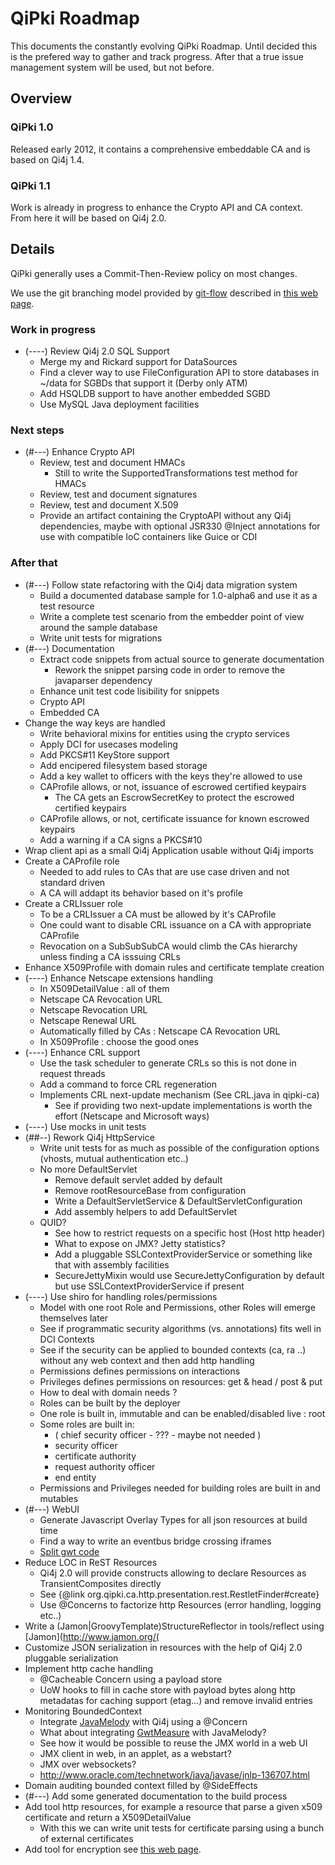 # QiPki Roadmap

This documents the constantly evolving QiPki Roadmap. Until decided this is the
prefered way to gather and track progress. After that a true issue management
system will be used, but not before.

## Overview

### QiPki 1.0

Released early 2012, it contains a comprehensive embeddable CA and is based on
Qi4j 1.4.

### QiPki 1.1

Work is already in progress to enhance the Crypto API and CA context.
From here it will be based on Qi4j 2.0.


## Details

QiPki generally uses a Commit-Then-Review policy on most changes.

We use the git branching model provided by
[git-flow](https://github.com/nvie/gitflow#readme) described in
[this web page](http://nvie.com/posts/a-successful-git-branching-model/).


### Work in progress

* (----) Review Qi4j 2.0 SQL Support
  * Merge my and Rickard support for DataSources
  * Find a clever way to use FileConfiguration API to store databases in ~/data
    for SGBDs that support it (Derby only ATM)
  * Add HSQLDB support to have another embedded SGBD
  * Use MySQL Java deployment facilities


### Next steps

* (#---) Enhance Crypto API
  * Review, test and document HMACs
    * Still to write the SupportedTransformations test method for HMACs
  * Review, test and document signatures
  * Review, test and document X.509
  * Provide an artifact containing the CryptoAPI without any Qi4j dependencies,
    maybe with optional JSR330 @Inject annotations for use with compatible IoC
    containers like Guice or CDI

### After that

* (#---) Follow state refactoring with the Qi4j data migration system
  * Build a documented database sample for 1.0-alpha6 and use it as a test
    resource
  * Write a complete test scenario from the embedder point of view around the
    sample database
  * Write unit tests for migrations
* (#---) Documentation
  * Extract code snippets from actual source to generate documentation
    * Rework the snippet parsing code in order to remove the javaparser
      dependency
  * Enhance unit test code lisibility for snippets
  * Crypto API
  * Embedded CA
* Change the way keys are handled
  * Write behavioral mixins for entities using the crypto services
  * Apply DCI for usecases modeling
  * Add PKCS#11 KeyStore support
  * Add encipered filesystem based storage
  * Add a key wallet to officers with the keys they're allowed to use
  * CAProfile allows, or not, issuance of escrowed certified keypairs
    * The CA gets an EscrowSecretKey to protect the escrowed certified keypairs
  * CAProfile allows, or not, certificate issuance for known escrowed keypairs
  * Add a warning if a CA signs a PKCS#10
* Wrap client api as a small Qi4j Application usable without Qi4j imports
* Create a CAProfile role
  * Needed to add rules to CAs that are use case driven and not standard driven
  * A CA will addapt its behavior based on it's profile
* Create a CRLIssuer role
  * To be a CRLIssuer a CA must be allowed by it's CAProfile
  * One could want to disable CRL issuance on a CA with appropriate CAProfile
  * Revocation on a SubSubSubCA would climb the CAs hierarchy unless finding a
    CA isssuing CRLs
* Enhance X509Profile with domain rules and certificate template creation
* (----) Enhance Netscape extensions handling
  * In X509DetailValue : all of them
  * Netscape CA Revocation URL
  * Netscape Revocation URL
  * Netscape Renewal URL
  * Automatically filled by CAs : Netscape CA Revocation URL
  * In X509Profile : choose the good ones
* (----) Enhance CRL support
  * Use the task scheduler to generate CRLs so this is not done in request
    threads
  * Add a command to force CRL regeneration
  * Implements CRL next-update mechanism (See CRL.java in qipki-ca)
    * See if providing two next-update implementations is worth the effort
      (Netscape and Microsoft ways)
* (----) Use mocks in unit tests
* (##--) Rework Qi4j HttpService
  * Write unit tests for as much as possible of the configuration options
    (vhosts, mutual authentication etc..)
  * No more DefaultServlet
    * Remove default servlet added by default
    * Remove rootResourceBase from configuration
    * Write a DefaultServletService & DefaultServletConfiguration
    * Add assembly helpers to add DefaultServlet
  * QUID?
    * See how to restrict requests on a specific host (Host http header)
    * What to expose on JMX? Jetty statistics?
    * Add a pluggable SSLContextProviderService or something like that with
      assembly facilities
    * SecureJettyMixin would use SecureJettyConfiguration by default but use
      SSLContextProviderService if present
* (----) Use shiro for handling roles/permissions
  * Model with one root Role and Permissions, other Roles will emerge
    themselves later
  * See if programmatic security algorithms (vs. annotations) fits well in DCI
    Contexts
  * See if the security can be applied to bounded contexts (ca, ra ..) without
    any web context and then add http handling
  * Permissions defines permissions on interactions
  * Privileges defines permissions on resources: get & head / post & put
  * How to deal with domain needs ?
  * Roles can be built by the deployer
  * One role is built in, immutable and can be enabled/disabled live : root
  * Some roles are built in:
    * ( chief security officer - ??? - maybe not needed )
    * security officer
    * certificate authority
    * request authority officer
    * end entity
  * Permissions and Privileges needed for building roles are built in and
    mutables
* (#---) WebUI
  * Generate Javascript Overlay Types for all json resources at build time
  * Find a way to write an eventbus bridge crossing iframes
  * [Split gwt code](http://mojo.codehaus.org/gwt-maven-plugin/user-guide/productivity.html)
* Reduce LOC in ReST Resources
  * Qi4j 2.0 will provide constructs allowing to declare Resources as
    TransientComposites directly
  * See {@link org.qipki.ca.http.presentation.rest.RestletFinder#create}
  * Use @Concerns to factorize http Resources (error handling, logging etc..)
* Write a (Jamon|GroovyTemplate)StructureReflector in tools/reflect using
  [Jamon](http://www.jamon.org/(
* Customize JSON serialization in resources with the help of Qi4j 2.0 pluggable
  serialization
* Implement http cache handling
  * @Cacheable Concern using a payload store
  * UoW hooks to fill in cache store with payload bytes along http metadatas
    for caching support (etag...) and remove invalid entries
* Monitoring BoundedContext
  * Integrate [JavaMelody](http://code.google.com/p/javamelody/) with Qi4j
    using a @Concern   
  * What about integrating [GwtMeasure](http://code.google.com/p/gwt-measure/) with JavaMelody? 
  * See how it would be possible to reuse the JMX world in a web UI
  * JMX client in web, in an applet, as a webstart?
  * JMX over websockets?
  * http://www.oracle.com/technetwork/java/javase/jnlp-136707.html
* Domain auditing bounded context filled by @SideEffects
* (#---) Add some generated documentation to the build process
* Add tool http resources, for example a resource that parse a given x509
  certificate and return a X509DetailValue
  * With this we can write unit tests for certificate parsing using a bunch of
    external certificates
* Add tool for encryption see
  [this web page](http://docs.codehaus.org/display/SONAR/Settings+Encryption).
